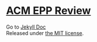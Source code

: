 # [ACM EPP Review](https://csuf-acm.github.io/epp-review/)
  
  
Go to [Jekyll Doc](https://aksakalli.github.io/jekyll-doc-theme/)  
Released under [the MIT license](LICENSE).
